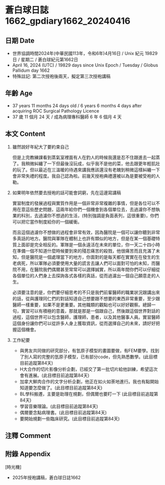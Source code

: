 [_metadata_:encoding]: - "utf-8"
[_metadata_:language]: - "zh-Hant-TW"
[_metadata_:fileformat]: - "markdown"
[_metadata_:MIME_type]: - "text/plain"
[_metadata_:markdown_version]: - "commonmark version 0.30"
[_metadata_:markdown_spec]: - "https://spec.commonmark.org/0.30/"

# 蒼白球日誌1662_gpdiary1662_20240416 #

## 日期 Date ##

* 世界協調時間2024年(中華民國113年，令和6年)4月16日 / Unix 紀元 19829 日 / 星期二 / 蒼白球紀元第1662日
* April 16, 2024 (UTC) / 19829 days since Unix Epoch / Tuesday / Globus Pallidum day 1662
* 特殊註記: 第二次授袍後兩天，擬定第三次授袍講稿

## 年齡 Age ##

* 37 years 11 months 24 days old / 6 years 6 months 4 days after acquiring ROC Surgical Pathology Licence
* 37 歲 11 個月 24 天 / 成為病理專科醫師 6 年 6 個月 4 天

## 本文 Content ##

1. 雖然說好年紀大了要約束自己

    但是上完教練課看到蒸氣室裡面有人在釣人的時候我還是忍不住跟進去一起蒸了。我稍微糾纏了一下但最後沒玩成，似乎我不是他的菜，他去跟更年輕肌壯的玩了。但以最近在三溫暖的待遇來講我應該還沒有老醜到稍微這樣糾纏一下會非常失禮的程度。我自己認為啦。前幾天授袍典禮還被以為是要被受袍的人勒。

2. 如果明年依然要去授袍的話可能會詞窮，先在這邊寫講稿

    實習制度的發展過程與實質作用是一個非常非常複雜的事情，但是各位可以不用在意這些歷史問題，這兩年給你們一個機會到各個單位去，去過濾你不想執業的科別，去過濾你不想過的生活，(特別強調是負面表列，這很重要)，你們可以把它當作制度給你的一個緩衝。

    而且這個過濾你不想做的過程會非常有效，因為醫院是一個可以讓你聽到非常多真話的地方。醫院與軍隊在體制上也許有類似的地方，但是在某一個基礎特質上面卻是完全相反的。軍隊是一個永遠活在未來的單位，你一天二十四小時在準備一個不知道什麼時候要到來的殘忍痛苦的殺戮，他很痛苦而且充滿了未知，但是醫院是一個處理當下的地方，你面對的是每天都在實實在在發生的生老病死，所以軍隊必須要使用大量的謊言去讓人們可以面對可怕的未知，而醫院不用，在醫院我們偶爾甚至常常可以選擇誠實，所以兩年間你們可以仔細從各個單位的人們身上去探詢各式各樣的真話，從而過濾出一個自己願意走的人生。

    必須要注意的是，你們要仔細思考的不只是我們前輩醫師的職業狀況跟講出來的話，從與護理同仁們的對話知道自己想要跟不想要的東西非常重要，至少跟醫師一樣重要，如果不是更重要。其他職類的觀點也可以好好觀察。總歸一句，實習可以有積極的意義，那就是那是一個跟自己，然後跟這個世界對話的過程，這個世界可以包含醫師，護理師，患者，以及其他醫事人員。實習醫師這個身份讓你們可以從許多人身上獲取資訊，從而選擇自己的未來，請好好把握這個機會。

    
2. 工作紀要

    - 與男友共同做的研究部分，有氫原子模型的畫圖要做，有FEM要學。找到了別人寫的完整的氫原子模型，已有部分code，但先熟悉數學。(此目標目前追蹤第84天)
   -  H大合作的切片影像分析企劃，已經交了第一批切片給他訓練，希望這次會有進展。(此目標目前追蹤第84天)
   - 加拿大鮮肉合作的文字分析企劃，他正在如火如荼地進行。我也有點開始知道要怎麼做了。(此目標目前追蹤第84天)
   - BL學科搬遷，主要是助理在規劃，但偶爾也要盯一下 (此目標目前追蹤第84天)
   - 學習音樂理論。(此目標目前追蹤第84天)
   - 偶爾要念點病理書。(此目標目前追蹤第84天)
   - 要開始規劃一些臨床研究。(此目標目前追蹤第84天)


## 注釋 Comment ##


## 附錄 Appendix ##
[時光機]
- 2025年授袍講稿，蒼白球日誌1662


